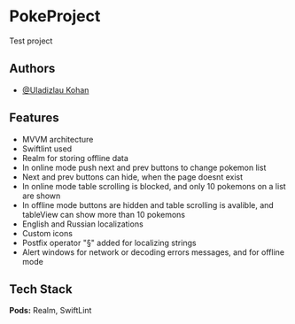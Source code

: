 # PokeProject
Test project

## Authors

- [@Uladizlau Kohan](https://github.com/Volcheslav)


## Features
- MVVM architecture
- Swiftlint used
- Realm for storing offline data
- In online mode push next and prev buttons to change pokemon list
- Next and prev buttons can hide, when the page doesnt exist
- In online mode table scrolling is blocked, and only 10 pokemons on a list are shown
- In offline mode buttons are hidden and table scrolling is avalible, and tableView can show more than 10 pokemons
- English and Russian localizations
- Custom icons
- Postfix operator "§" added for localizing strings
- Alert windows for network or decoding errors messages, and for offline mode


## Tech Stack

**Pods:** Realm, SwiftLint

